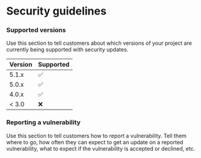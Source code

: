 # Security guidelines

### Supported versions

Use this section to tell customers about which versions of your project are currently being supported with security updates. 

| Version | Supported | 
| --- | --- | 
| 5.1.x | ✅  | 
| 5.0.x | ✅  |
| 4.0.x | ✅ |
| < 3.0 | ❌  |

### Reporting a vulnerability 
Use this section to tell customers how to report a vulnerability. Tell them where to go, how often they can expect to get an update on a reported vulnerability, what to expect if the vulnerability is accepted or declined, etc.  
